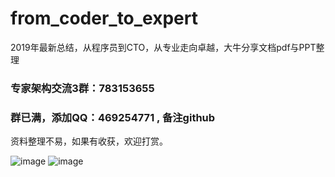 # from_coder_to_expert
2019年最新总结，从程序员到CTO，从专业走向卓越，大牛分享文档pdf与PPT整理

### 专家架构交流3群：783153655

### 群已满，添加QQ：469254771 , 备注github

资料整理不易，如果有收获，欢迎打赏。

![image](https://github.com/0voice/from_coder_to_expert/blob/master/alipay.png)
![image](https://github.com/0voice/from_coder_to_expert/blob/master/weixinpay.png)
